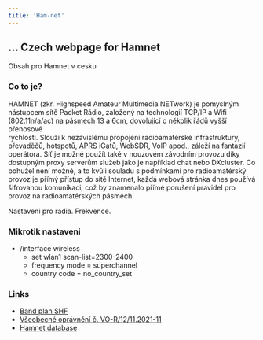 ```yaml
---
title: 'Ham-net'
---
```


## ... Czech webpage for Hamnet

Obsah pro Hamnet v cesku
### Co to je?
 HAMNET (zkr. Highspeed Amateur Multimedia NETwork) je pomyslným nástupcem sítě Packet Rádio, založený na technologií TCP/IP a Wifi (802.11n/a/ac) na pásmech 13 a 6cm, dovolující o několik řádů vyšší přenosové   
rychlosti.
 Slouží k nezávislému propojení radioamatérské infrastruktury, převaděčů, hotspotů, APRS iGatů, WebSDR, VoIP apod., záleží na fantazií operátora. Síť je možné použít také v nouzovém závodním provozu díky dostupným proxy serverům služeb jako je například chat nebo DXcluster.
 Co bohužel není možné, a to kvůli souladu s podmínkami pro radioamatérský provoz je přímý přístup do sítě Internet, každá webová stránka dnes používá šifrovanou komunikaci, což by znamenalo přímé porušení pravidel pro provoz  na radioamatérských pásmech.


Nastaveni pro radia. Frekvence.


### Mikrotik nastaveni
 - /interface wireless
   - set wlan1 scan-list=2300-2400
   - frequency mode = superchannel
   - country code = no_country_set

### Links
 - [Band plan SHF](https://www.iaru-r1.org/wp-content/uploads/2020/12/SHF-Bandplan.pdf)
 - [Všeobecné oprávnění č. VO-R/12/11.2021-11](https://ctu.gov.cz/sites/default/files/obsah/vo-r_12-112021-11.pdf)
 - [Hamnet database](https://hamnetdb.net/)
